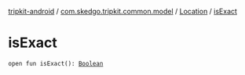 [tripkit-android](../../index.md) / [com.skedgo.tripkit.common.model](../index.md) / [Location](index.md) / [isExact](./is-exact.md)

# isExact

`open fun isExact(): `[`Boolean`](https://kotlinlang.org/api/latest/jvm/stdlib/kotlin/-boolean/index.html)